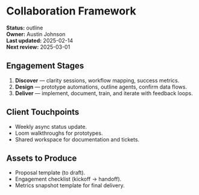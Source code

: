 # Collaboration Framework

**Status:** outline  
**Owner:** Austin Johnson  
**Last updated:** 2025-02-14  
**Next review:** 2025-03-01

## Engagement Stages
1. **Discover** — clarity sessions, workflow mapping, success metrics.
2. **Design** — prototype automations, outline agents, confirm data flows.
3. **Deliver** — implement, document, train, and iterate with feedback loops.

## Client Touchpoints
- Weekly async status update.
- Loom walkthroughs for prototypes.
- Shared workspace for documentation and tickets.

## Assets to Produce
- Proposal template (to draft).
- Engagement checklist (kickoff → handoff).
- Metrics snapshot template for final delivery.
